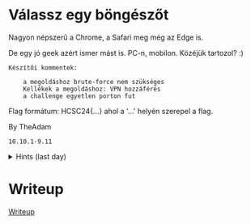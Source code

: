 #  Válassz egy böngészőt

Nagyon népszerű a Chrome, a Safari meg még az Edge is.

De egy jó geek azért ismer mást is. PC-n, mobilon. Közéjük tartozol? :)

    Készítői kommentek:

        a megoldáshoz brute-force nem szükséges
        Kellékek a megoldáshoz: VPN hozzáférés
        a challenge egyetlen porton fut

Flag formátum: HCSC24{...} ahol a '...' helyén szerepel a flag.

By TheAdam

`10.10.1-9.11`

<details>
  <summary>Hints (last day)</summary> 
  
Édesszájú vagyok, fejlesztés közben is ez voltam. A fejléc pedig mindig értékesebb, mint a lábléc

</details>


# Writeup

[Writeup](WRITEUP.md)
